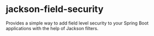 # jackson-field-security
Provides a simple way to add field level security to your Spring Boot applications with the help of Jackson filters.
